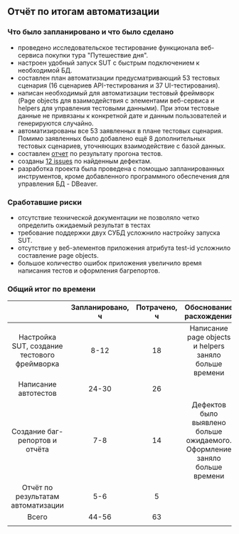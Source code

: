 ## Отчёт по итогам автоматизации ##
### Что было запланировано и что было сделано ###
- проведено исследовательское тестирование функционала веб-сервиса покупки тура "Путешествие дня".
- настроен удобный запуск SUT с быстрым подключением к необходимой БД.
- составлен план автоматизации предусматривающий 53 тестовых сценария (16 сценариев API-тестирования и 37 UI-тестирования).
- написан необходимый для автоматизации тестовый фреймворк (Page objects для взаимодействия с элементами веб-сервиса и helpers для управления тестовыми данными). При этом тестовые данные не привязаны к конкретной дате и данным пользователей и генерируются случайно.
- автоматизированы все 53 заявленных в плане тестовых сценария. Помимо заявленных было добавлено ещё 8 дополнительных тестовых сценариев, уточняющих взаимодействие с базой данных.
- составлен [отчет](https://github.com/Evstafa/Diplom-QA-A/blob/main/documentation/Report.md) по результату прогона тестов.
- созданы [12 issues](https://github.com/Evstafa/Diplom-QA-A/issues) по найденным дефектам.
- разработка проекта была проведена с помощью запланированных инструментов, кроме добавленного программного обеспечения для управления БД - DBeaver.
### Сработавшие риски ###
- отсутствие технической документации не позволяло четко определить ожидаемый результат в тестах
- требование поддержки двух СУБД усложнило настройку запуска SUT.
- отсутствие у веб-элементов приложения атрибута test-id усложнило составление page objects.
- большое количество ошибок приложения увеличило время написания тестов и оформления багрепортов.

### Общий итог по времени ###
|                                              | Запланировано, ч | Потрачено, ч | Обоснование расхождения                                                    |
|:--------------------------------------------:|:----------------:|:------------:|:--------------------------------------------------------------------------:|
| Настройка SUT, создание тестового фреймворка | 8-12             | 18           | Написание page objects и helpers заняло больше времени                     |
| Написание автотестов	                        | 24-30            | 26           |                                                                            |
| Создание баг-репортов и отчёта	              | 7-8              | 14           | Дефектов было выявлено больше ожидаемого. Оформление заняло больше времени |
| Отчёт по результатам автоматизации	          | 5-6              | 5            |                                                                            |
| Всего                                        | 44-56            | 63           |                                                                            |
|                                              |                  |              |                                                                            |
